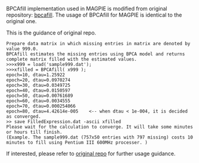 BPCAfill implementation used in MAGPIE is modified from original repository: [bpcafill](https://github.com/shigeyukioba/bpcafill/tree/master). 
The usage of BPCAfill for MAGPIE is identical to the original one. 

This is the guidance of original repo.

```
Prepare data matrix in which missing entries in matrix are denoted by value 999.0. 
BPCAfill estimates the missing entries using BPCA model and returns complete matrix filled with the estimated values.
>>>x999 = load('sample999.dat');
>>>xfilled = BPCAfill( x999 );
epoch=10, dtau=1.25922
epoch=20, dtau=0.0970274
epoch=30, dtau=0.0349725
epoch=40, dtau=0.0150597
epoch=50, dtau=0.00761689
epoch=60, dtau=0.0034555
epoch=70, dtau=0.000254066
epoch=80, dtau=4.42614e-005    <-- when dtau < 1e-004, it is decided as converged.
>> save FilledExpression.dat -ascii xfilled
Please wait for the calculation to converge. It will take some minutes or hours till finish. 
(Example. The sample999.dat (757x50 entries with 797 missing) costs 10 minutes to fill using Pentium III 600MHz processer. )
```
If interested, please refer to [original repo](https://github.com/shigeyukioba/bpcafill/tree/master) for further usage guidance.